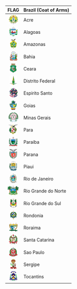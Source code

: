 | FLAG | **Brazil** (Coat of Arms) |
| :----: | ------ |
<img src="https://raw.githubusercontent.com/dreamyguy/flags/master/_special-interest/brazil/Coat_of_arms_of_Acre.svg" alt="Acre" height="30px"> | Acre |
<img src="https://raw.githubusercontent.com/dreamyguy/flags/master/_special-interest/brazil/Coat_of_arms_of_Alagoas.svg" alt="Alagoas" height="30px"> | Alagoas |
<img src="https://raw.githubusercontent.com/dreamyguy/flags/master/_special-interest/brazil/Coat_of_arms_of_Amazonas.svg" alt="Amazonas" height="30px"> | Amazonas |
<img src="https://raw.githubusercontent.com/dreamyguy/flags/master/_special-interest/brazil/Coat_of_arms_of_Bahia.svg" alt="Bahia" height="30px"> | Bahia |
<img src="https://raw.githubusercontent.com/dreamyguy/flags/master/_special-interest/brazil/Coat_of_arms_of_Ceara.svg" alt="Ceara" height="30px"> | Ceara |
<img src="https://raw.githubusercontent.com/dreamyguy/flags/master/_special-interest/brazil/Coat_of_arms_of_Distrito_Federal.svg" alt="Distrito Federal" height="30px"> | Distrito Federal |
<img src="https://raw.githubusercontent.com/dreamyguy/flags/master/_special-interest/brazil/Coat_of_arms_of_Espirito_Santo.svg" alt="Espirito Santo" height="30px"> | Espirito Santo |
<img src="https://raw.githubusercontent.com/dreamyguy/flags/master/_special-interest/brazil/Coat_of_arms_of_Goias.svg" alt="Goias" height="30px"> | Goias |
<img src="https://raw.githubusercontent.com/dreamyguy/flags/master/_special-interest/brazil/Coat_of_arms_of_Minas_Gerais.svg" alt="Minas Gerais" height="30px"> | Minas Gerais |
<img src="https://raw.githubusercontent.com/dreamyguy/flags/master/_special-interest/brazil/Coat_of_arms_of_Para.svg" alt="Para" height="30px"> | Para |
<img src="https://raw.githubusercontent.com/dreamyguy/flags/master/_special-interest/brazil/Coat_of_arms_of_Paraiba.svg" alt="Paraiba" height="30px"> | Paraiba |
<img src="https://raw.githubusercontent.com/dreamyguy/flags/master/_special-interest/brazil/Coat_of_arms_of_Parana.svg" alt="Parana" height="30px"> | Parana |
<img src="https://raw.githubusercontent.com/dreamyguy/flags/master/_special-interest/brazil/Coat_of_arms_of_Piaui.svg" alt="Piaui" height="30px"> | Piaui |
<img src="https://raw.githubusercontent.com/dreamyguy/flags/master/_special-interest/brazil/Coat_of_arms_of_Rio_de_Janeiro.svg" alt="Rio de Janeiro" height="30px"> | Rio de Janeiro |
<img src="https://raw.githubusercontent.com/dreamyguy/flags/master/_special-interest/brazil/Coat_of_arms_of_Rio_Grande_do_Norte.svg" alt="Rio Grande do Norte" height="30px"> | Rio Grande do Norte |
<img src="https://raw.githubusercontent.com/dreamyguy/flags/master/_special-interest/brazil/Coat_of_arms_of_Rio_Grande_do_Sul.svg" alt="Rio Grande do Sul" height="30px"> | Rio Grande do Sul |
<img src="https://raw.githubusercontent.com/dreamyguy/flags/master/_special-interest/brazil/Coat_of_arms_of_Rondonia.svg" alt="Rondonia" height="30px"> | Rondonia |
<img src="https://raw.githubusercontent.com/dreamyguy/flags/master/_special-interest/brazil/Coat_of_arms_of_Roraima.svg" alt="Roraima" height="30px"> | Roraima |
<img src="https://raw.githubusercontent.com/dreamyguy/flags/master/_special-interest/brazil/Coat_of_arms_of_Santa_Catarina.svg" alt="Santa Catarina" height="30px"> | Santa Catarina |
<img src="https://raw.githubusercontent.com/dreamyguy/flags/master/_special-interest/brazil/Coat_of_arms_of_Sao_Paulo.svg" alt="Sao Paulo" height="30px"> | Sao Paulo |
<img src="https://raw.githubusercontent.com/dreamyguy/flags/master/_special-interest/brazil/Coat_of_arms_of_Sergipe.svg" alt="Sergipe" height="30px"> | Sergipe |
<img src="https://raw.githubusercontent.com/dreamyguy/flags/master/_special-interest/brazil/Coat_of_arms_of_Tocantins.svg" alt="Tocantins" height="30px"> | Tocantins |